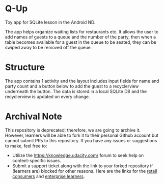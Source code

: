 # Q-Up
Toy app for SQLite lesson in the Android ND.

The app helps organize waiting lists for restaurants etc.
It allows the user to add names of guests to a queue and the number of the party, then when a table becomes available for a guest in the queue to be seated, they can be swiped away to be removed off the queue.

# Structure
The app contains 1 activity and the layout includes input fields for name and party count and a button below to add the guest to a recyclerview underneath the button.
The data is stored in a local SQLite DB and the recyclerview is updated on every change.

 # Archival Note 
 This repository is deprecated; therefore, we are going to archive it. However, learners will be able to fork it to their personal Github account but cannot submit PRs to this repository. If you have any issues or suggestions to make, feel free to: 
- Utilize the https://knowledge.udacity.com/ forum to seek help on content-specific issues. 
- Submit a support ticket along with the link to your forked repository if (learners are) blocked for other reasons. Here are the links for the [retail consumers](https://udacity.zendesk.com/hc/en-us/requests/new) and [enterprise learners](https://udacityenterprise.zendesk.com/hc/en-us/requests/new?ticket_form_id=360000279131).